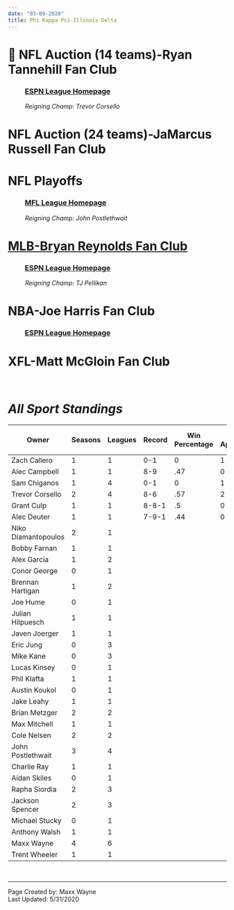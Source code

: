 ```yaml
---
date: "03-09-2020"
title: Phi Kappa Psi-Illinois Delta
---
```


# :football: **NFL Auction (14 teams)-Ryan Tannehill Fan Club**
### &nbsp; &nbsp; &nbsp; &nbsp; &nbsp; [ESPN League Homepage](https://fantasy.espn.com/football/league?leagueId=21575912)
&nbsp; &nbsp; &nbsp; &nbsp; &nbsp; *Reigning Champ: Trevor Corsello*
# **NFL Auction (24 teams)-JaMarcus Russell Fan Club**
# **NFL Playoffs**
### &nbsp; &nbsp; &nbsp; &nbsp; &nbsp; [MFL League Homepage](https://www63.myfantasyleague.com/2019/home/38637#0)
&nbsp; &nbsp; &nbsp; &nbsp; &nbsp; *Reigning Champ: John Postlethwait*
#  **[MLB-Bryan Reynolds Fan Club](./main-page.html)**
### &nbsp; &nbsp; &nbsp; &nbsp; &nbsp; [ESPN League Homepage](https://fantasy.espn.com/baseball/league?leagueId=62615350)
&nbsp; &nbsp; &nbsp; &nbsp; &nbsp; *Reigning Champ: TJ Pellikan*
# **NBA-Joe Harris Fan Club**
### &nbsp; &nbsp; &nbsp; &nbsp; &nbsp; [ESPN League Homepage](https://fantasy.espn.com/basketball/league?leagueId=59873460)
# **XFL-Matt McGloin Fan Club**

<br>

# *All Sport Standings*

|Owner   |Seasons |Leagues  |Record   |Win Percentage   |Playoff Appearances   |Playoff Record   |Playoff Win Percentage   |Championship Appearances   |Championships |Average Finish |Best Finish   |Longest Win Streak   |Longest Lose Streak   |Point Differential   |Awards   |
|---|---|---|---|---|---|---|---|---|---|---|---|---|---|---|---|
|Zach Callero   |1 |1   |0-1   |0   |1   |0-1   |0   |0   |0   |3   |3   |0   |1   |-28.86   |0   |
|Alec Campbell   | 1  | 1  | 8-9  |.47   |0   |0-0   |0   |0   |0   |10   |10   |2   |3   | -5.1  |1 |
|Sam Chiganos  |1   |4   | 0-1  |0   |1   |0-1   |0   |1   |0   |2   |2   |0   |1   |-6.78   |0 |
| Trevor Corsello  | 2  |4   |8-6   |.57   |2 | 3-1  |1   |1   |2.5   |1   | 7  |   |3   | 2.4  |3 |
|Grant Culp   |1   | 1  | 8-8-1  | .5  |0   |0-0   |0   |0   |0   |8   | 8  |3   |   | 2  |-12.1 |
| Alec Deuter  | 1  |1   | 7-9-1  |.44   |0   | 0-0  | 0  | 0  |0   | 12  | 12  |   | 2  |4   |1 |
| Niko Diamantopoulos  |2   |1   |   |   |   |   |   |   |   |   |   |   |   |   | |
| Bobby Farnan  |1   |1   |   |   |   |   |   |   |   |   |   |   |   |   | |
| Alex Garcia   |1   |2   |   |   |   |   |   |   |   |   |   |   |   |   | |
| Conor George  |0   |1   |   |   |   |   |   |   |   |   |   |   |   |   | |
| Brennan Hartigan  |1   |2   |   |   |   |   |   |   |   |   |   |   |   |   | |
|Joe Hume   | 0  | 1  |   |   |   |   |   |   |   |   |   |   |   |   | |
|Julian Hilpuesch   | 1  | 1  |   |   |   |   |   |   |   |   |   |   |   |   | |
| Javen Joerger  | 1  | 1  |   |   |   |   |   |   |   |   |   |   |   |   | |
|Eric Jung   | 0  | 3  |   |   |   |   |   |   |   |   |   |   |   |   | |
|Mike Kane   | 0  | 3  |   |   |   |   |   |   |   |   |   |   |   |   | |
|Lucas Kinsey   | 0  | 1  |   |   |   |   |   |   |   |   |   |   |   |   | |
|Phil Klafta   | 1  | 1  |   |   |   |   |   |   |   |   |   |   |   |   | |
|Austin Koukol  | 0  | 1  |   |   |   |   |   |   |   |   |   |   |   |   | |
|Jake Leahy  | 1  | 1  |   |   |   |   |   |   |   |   |   |   |   |   | |
|Brian Metzger   | 2  | 2  |   |   |   |   |   |   |   |   |   |   |   |   | |
|Max Mitchell   | 1  | 1  |   |   |   |   |   |   |   |   |   |   |   |   | |
|Cole Nelsen   | 2  | 2  |   |   |   |   |   |   |   |   |   |   |   |   | |
|John Postlethwait   | 3  | 4  |   |   |   |   |   |   |   |   |   |   |   |   | |
|Charlie Ray   | 1  | 1  |   |   |   |   |   |   |   |   |   |   |   |   | |
|Aidan Skiles   | 0  | 1  |   |   |   |   |   |   |   |   |   |   |   |   | |
|Rapha Siordia   | 2  | 3  |   |   |   |   |   |   |   |   |   |   |   |   | |
|Jackson Spencer   | 2  | 3  |   |   |   |   |   |   |   |   |   |   |   |   | |
|Michael Stucky   | 0  | 1  |   |   |   |   |   |   |   |   |   |   |   |   | |
|Anthony Walsh   | 1  | 1  |   |   |   |   |   |   |   |   |   |   |   |   | |
|Maxx Wayne   | 4  | 6  |   |   |   |   |   |   |   |   |   |   |   |   | |
|Trent Wheeler   | 1  | 1  |   |   |   |   |   |   |   |   |   |   |   |   | |

<br>

---

Page Created by: Maxx Wayne
<br>
Last Updated: 5/31/2020
